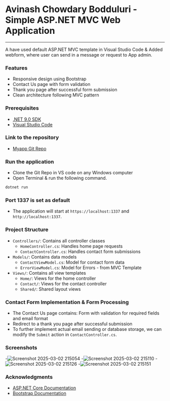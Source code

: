 # Avinash Chowdary Bodduluri - Simple ASP.NET MVC Web Application
---
A have used default ASP.NET MVC template in Visual Studio Code & Added webform, where user can send in a message or request to App admin.

### Features
- Responsive design using Bootstrap
- Contact Us page with form validation
- Thank you page after successful form submission
- Clean architecture following MVC pattern

### Prerequisites
- [.NET 9.0 SDK](https://dotnet.microsoft.com/en-us/download)
- [Visual Studio Code](https://code.visualstudio.com/)

### Link to the repository
- [Myapp Git Repo](https://github.com/avi-508/Myapp)

### Run the application
- Clone the Git Repo in VS code on any Windows computer
- Open Terminal & run the following command.
```bash
dotnet run
```
### Port 1337 is set as default
- The application will start at `https://localhost:1337` and `http://localhost:1337`.

### Project Structure
- `Controllers/`: Contains all controller classes
  - `HomeController.cs`: Handles home page requests
  - `ContactController.cs`: Handles contact form submissions
- `Models/`: Contains data models
  - `ContactViewModel.cs`: Model for contact form data
  - `ErrorViewModel.cs`: Model for Errors - from MVC Template
- `Views/`: Contains all view templates
  - `Home/`: Views for the home controller
  - `Contact/`: Views for the contact controller
  - `Shared/`: Shared layout views

### Contact Form Implementation & Form Processing
- The Contact Us page contains: Form with validation for required fields and email format
- Redirect to a thank you page after successful submission
- To further implement actual email sending or database storage, we can modify the `Submit` action in `ContactController.cs`.
### Screenshots 
-![Screenshot 2025-03-02 215054](https://github.com/user-attachments/assets/56298c83-f3d6-4afa-9757-bdf500390264)
-![Screenshot 2025-03-02 215110](https://github.com/user-attachments/assets/1804843e-438c-440e-9104-15a736e6a29a)
-![Screenshot 2025-03-02 215126](https://github.com/user-attachments/assets/1d698c2b-1d21-4cf0-85b0-20bb21fb160e)
-![Screenshot 2025-03-02 215151](https://github.com/user-attachments/assets/08e7cf6e-8399-4bf3-8191-6d12bdc8156b)

### Acknowledgments
- [ASP.NET Core Documentation](https://docs.microsoft.com/en-us/aspnet/core/)
- [Bootstrap Documentation](https://getbootstrap.com/docs/)
